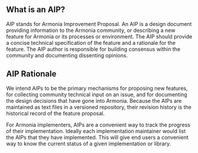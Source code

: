 ## What is an AIP?

AIP stands for Armonia Improvement Proposal. An AIP is a design document providing information to the Armonia community, or describing a new feature for Armonia or its processes or environment. The AIP should provide a concise technical specification of the feature and a rationale for the feature. The AIP author is responsible for building consensus within the community and documenting dissenting opinions.

## AIP Rationale

We intend AIPs to be the primary mechanisms for proposing new features, for collecting community technical input on an issue, and for documenting the design decisions that have gone into Armonia. Because the AIPs are maintained as text files in a versioned repository, their revision history is the historical record of the feature proposal.

For Armonia implementers, AIPs are a convenient way to track the progress of their implementation. Ideally each implementation maintainer would list the AIPs that they have implemented. This will give end users a convenient way to know the current status of a given implementation or library.
